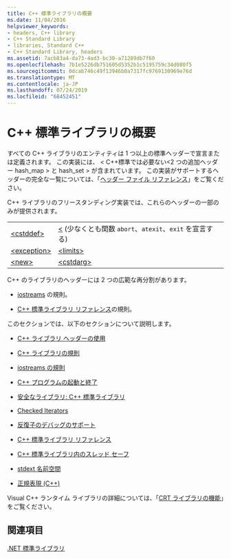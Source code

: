```yaml
---
title: C++ 標準ライブラリの概要
ms.date: 11/04/2016
helpviewer_keywords:
- headers, C++ library
- C++ Standard Library
- libraries, Standard C++
- C++ Standard Library, headers
ms.assetid: 7acb83a4-da73-4ad3-bc30-a71289db7f60
ms.openlocfilehash: 7b1e5226db751605d5352b1c5195759c34d080f5
ms.sourcegitcommit: 0dcab746c49f13946b0a7317fc9769130969e76d
ms.translationtype: MT
ms.contentlocale: ja-JP
ms.lasthandoff: 07/24/2019
ms.locfileid: "68452451"
---
```

# <a name="c-standard-library-overview"></a>C++ 標準ライブラリの概要

すべての C++ ライブラリのエンティティは 1 つ以上の標準ヘッダーで宣言または定義されます。 この実装には、 \< C++標準では必要ない\<2 つの追加ヘッダー hash_map > と hash_set > が含まれています。 この実装がサポートするヘッダーの完全な一覧については、「[ヘッダー ファイル リファレンス](../standard-library/cpp-standard-library-header-files.md)」をご覧ください。

C++ ライブラリのフリースタンディング実装では、これらのヘッダーの一部のみが提供されます。

|||
|-|-|
|[\<cstddef>](../standard-library/cstddef.md)|[\<<cstdlib>](../standard-library/cstdlib.md) (少なくとも関数 `abort`、`atexit`、`exit` を宣言する)|
|[\<exception>](../standard-library/exception.md)|[\<limits>](../standard-library/limits.md)|
|[\<new>](../standard-library/new.md)|[\<cstdarg>](../standard-library/cstdarg.md)|

C++ のライブラリのヘッダーには 2 つの広範な再分割があります。

- [iostreams](../standard-library/iostreams-conventions.md) の規則。

- [C++ 標準ライブラリ リファレンス](../standard-library/cpp-standard-library-reference.md)の規則。

このセクションでは、以下のセクションについて説明します。

- [C++ ライブラリ ヘッダーの使用](../standard-library/using-cpp-library-headers.md)

- [C++ ライブラリの規則](../standard-library/cpp-library-conventions.md)

- [iostreams の規則](../standard-library/iostreams-conventions.md)

- [C++ プログラムの起動と終了](../standard-library/cpp-program-startup-and-termination.md)

- [安全なライブラリ: C++ 標準ライブラリ](../standard-library/safe-libraries-cpp-standard-library.md)

- [Checked Iterators](../standard-library/checked-iterators.md)

- [反復子のデバッグのサポート](../standard-library/debug-iterator-support.md)

- [C++ 標準ライブラリ リファレンス](../standard-library/cpp-standard-library-reference.md)

- [C++ 標準ライブラリ内のスレッド セーフ](../standard-library/thread-safety-in-the-cpp-standard-library.md)

- [stdext 名前空間](../standard-library/stdext-namespace.md)

- [正規表現 (C++)](../standard-library/regular-expressions-cpp.md)

Visual C++ ランタイム ライブラリの詳細については、「[CRT ライブラリの機能](../c-runtime-library/crt-library-features.md)」をご覧ください。

## <a name="see-also"></a>関連項目

[.NET 標準ライブラリ](../standard-library/cpp-standard-library-reference.md)

